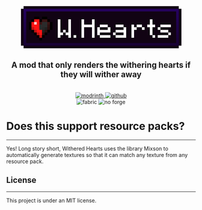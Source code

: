 <div style="text-align: center;">
<img src="brand.png"  alt="Withered Hearts Logo">
<h2>
<b>A mod that only renders the withering hearts if they will wither away</b>
</h2>
<br>
<a href="">
<img alt="modrinth" height="56" src="https://cdn.jsdelivr.net/npm/@intergrav/devins-badges@3/assets/cozy/available/modrinth_vector.svg">
</a>
<a href="https://github.com/Ramixin/Withered-Hearts">
<img alt="github" height="56" src="https://cdn.jsdelivr.net/npm/@intergrav/devins-badges@3/assets/cozy/available/github_vector.svg">
</a>
<br>
<img alt="fabric" height="40" src="https://cdn.jsdelivr.net/npm/@intergrav/devins-badges@3/assets/compact/supported/fabric_vector.svg">
<img alt="no forge" height="40" src="https://cdn.jsdelivr.net/npm/@intergrav/devins-badges@3/assets/compact/unsupported/forge_vector.svg">

</div>

# Does this support resource packs?

---
Yes! Long story short, Withered Hearts uses the library Mixson to automatically generate textures so that it can match
any texture from any resource pack.

## License

---
This project is under an MIT license.